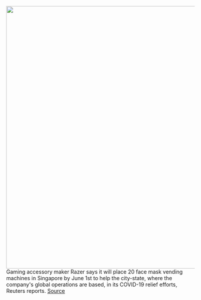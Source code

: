 <img src='https://cdn.vox-cdn.com/thumbor/5axnnqgIh1HlVCK_edKKpGhWBUE=/0x0:1200x800/1200x800/filters:focal(504x304:696x496)/cdn.vox-cdn.com/uploads/chorus_image/image/66794227/razer_face_masks.0.jpg' width='700px' /><br/>
Gaming accessory maker Razer says it will place 20 face mask vending machines in Singapore by June 1st to help the city-state, where the company's global operations are based, in its COVID-19 relief efforts, Reuters reports.
<a href='https://www.theverge.com/2020/5/13/21257909/razer-singapore-face-mask-vending-machine-manufacturing-line'> Source <a/>